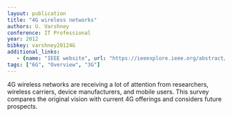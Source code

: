 ```yaml
---
layout: publication
title: "4G wireless networks"
authors: U. Varshney
conference: IT Professional
year: 2012
bibkey: varshney20124G
additional_links:
   - {name: "IEEE website", url: "https://ieeexplore.ieee.org/abstract/document/6235944/"}
tags: ["6G", "Overview", "3G"]
---
```

4G wireless networks are receiving a lot of attention from researchers, wireless carriers, device manufacturers, and mobile users. This survey compares the original vision with current 4G offerings and considers future prospects.
